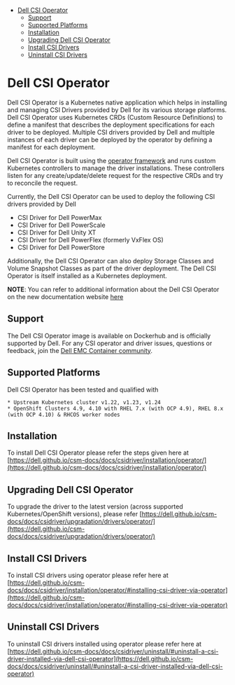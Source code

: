 - [Dell CSI Operator](#dell-csi-operator)
  - [Support](#support)
  - [Supported Platforms](#supported-platforms)
  - [Installation](#installation)
  - [Upgrading Dell CSI Operator](#upgrading-dell-csi-operator)
  - [Install CSI Drivers](#install-csi-drivers)
  - [Uninstall CSI Drivers](#uninstall-csi-drivers)

# Dell CSI Operator
Dell CSI Operator is a Kubernetes native application which helps in installing and managing CSI Drivers provided by Dell for its various storage platforms. 
Dell CSI Operator uses Kubernetes CRDs (Custom Resource Definitions) to define a manifest that describes the deployment specifications for each driver to be deployed. Multiple CSI drivers provided by Dell and multiple instances of each driver can be deployed by the operator by defining a manifest for each deployment.

Dell CSI Operator is built using the [operator framework](https://github.com/operator-framework) and runs custom Kubernetes controllers to manage the driver installations. These controllers listen for any create/update/delete request for the respective CRDs and try to reconcile the request.

Currently, the Dell CSI Operator can be used to deploy the following CSI drivers provided by Dell

* CSI Driver for Dell PowerMax
* CSI Driver for Dell PowerScale
* CSI Driver for Dell Unity XT
* CSI Driver for Dell PowerFlex (formerly VxFlex OS)
* CSI Driver for Dell PowerStore

Additionally, the Dell CSI Operator can also deploy Storage Classes and Volume Snapshot Classes as part of the driver deployment.
The Dell CSI Operator is itself installed as a Kubernetes deployment.

**NOTE**: You can refer to additional information about the Dell CSI Operator on the new documentation website [here](https://dell.github.io/csm-docs/docs/csidriver/installation/operator/)

## Support
The Dell CSI Operator image is available on Dockerhub and is officially supported by Dell.
For any CSI operator and driver issues, questions or feedback, join the [Dell EMC Container community](https://www.dell.com/community/Containers/bd-p/Containers).

## Supported Platforms
Dell CSI Operator has been tested and qualified with 

    * Upstream Kubernetes cluster v1.22, v1.23, v1.24
    * OpenShift Clusters 4.9, 4.10 with RHEL 7.x (with OCP 4.9), RHEL 8.x (with OCP 4.10) & RHCOS worker nodes

## Installation
To install Dell CSI Operator please refer the steps given here at [https://dell.github.io/csm-docs/docs/csidriver/installation/operator/](https://dell.github.io/csm-docs/docs/csidriver/installation/operator/)

## Upgrading Dell CSI Operator
To upgrade the driver to the latest version (across supported Kubernetes/OpenShift versions), please refer [https://dell.github.io/csm-docs/docs/csidriver/upgradation/drivers/operator/](https://dell.github.io/csm-docs/docs/csidriver/upgradation/drivers/operator/)

## Install CSI Drivers
To install CSI drivers using operator please refer here at [https://dell.github.io/csm-docs/docs/csidriver/installation/operator/#installing-csi-driver-via-operator](https://dell.github.io/csm-docs/docs/csidriver/installation/operator/#installing-csi-driver-via-operator)

## Uninstall CSI Drivers
To uninstall CSI drivers installed using operator please refer here at [https://dell.github.io/csm-docs/docs/csidriver/uninstall/#uninstall-a-csi-driver-installed-via-dell-csi-operator](https://dell.github.io/csm-docs/docs/csidriver/uninstall/#uninstall-a-csi-driver-installed-via-dell-csi-operator)
